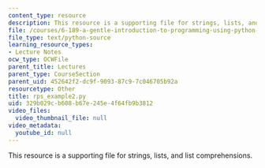 ```yaml
---
content_type: resource
description: This resource is a supporting file for strings, lists, and list comprehensions.
file: /courses/6-189-a-gentle-introduction-to-programming-using-python-january-iap-2011/329b029cb608b67e245e4f64fb9b3812_rps_example2.py
file_type: text/python-source
learning_resource_types:
- Lecture Notes
ocw_type: OCWFile
parent_title: Lectures
parent_type: CourseSection
parent_uid: 452642f2-dc9f-9093-87c9-7c046705b92a
resourcetype: Other
title: rps_example2.py
uid: 329b029c-b608-b67e-245e-4f64fb9b3812
video_files:
  video_thumbnail_file: null
video_metadata:
  youtube_id: null
---
```

This resource is a supporting file for strings, lists, and list comprehensions.